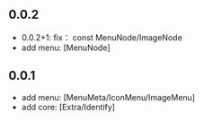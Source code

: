 ## 0.0.2

* 0.0.2+1: fix： const MenuNode/ImageNode
* add menu: [MenuNode]

## 0.0.1

* add menu: [MenuMeta/IconMenu/ImageMenu]
* add core: [Extra/Identify]

